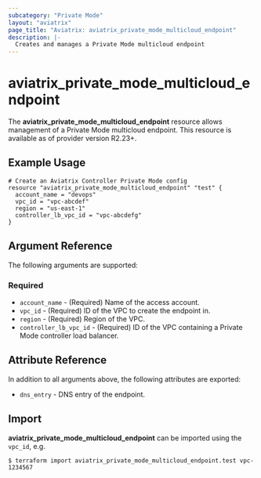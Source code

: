 ```yaml
---
subcategory: "Private Mode"
layout: "aviatrix"
page_title: "Aviatrix: aviatrix_private_mode_multicloud_endpoint"
description: |-
  Creates and manages a Private Mode multicloud endpoint
---
```


# aviatrix_private_mode_multicloud_endpoint

The **aviatrix_private_mode_multicloud_endpoint** resource allows management of a Private Mode multicloud endpoint. This resource is available as of provider version R2.23+.

## Example Usage

```hcl
# Create an Aviatrix Controller Private Mode config
resource "aviatrix_private_mode_multicloud_endpoint" "test" {
  account_name = "devops"
  vpc_id = "vpc-abcdef"
  region = "us-east-1"
  controller_lb_vpc_id = "vpc-abcdefg"
}
```


## Argument Reference

The following arguments are supported:

### Required
* `account_name` - (Required) Name of the access account.
* `vpc_id` - (Required) ID of the VPC to create the endpoint in.
* `region` - (Required) Region of the VPC.
* `controller_lb_vpc_id` - (Required) ID of the VPC containing a Private Mode controller load balancer.

## Attribute Reference

In addition to all arguments above, the following attributes are exported:
* `dns_entry` - DNS entry of the endpoint.

## Import

**aviatrix_private_mode_multicloud_endpoint** can be imported using the `vpc_id`, e.g.

```
$ terraform import aviatrix_private_mode_multicloud_endpoint.test vpc-1234567
```
